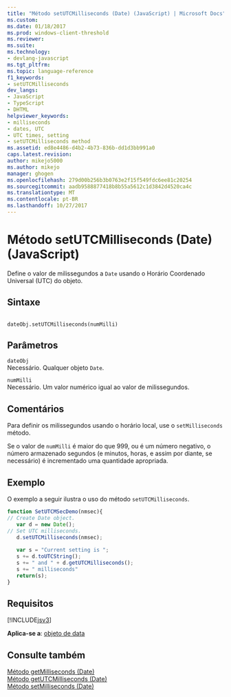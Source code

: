 ```yaml
---
title: "Método setUTCMilliseconds (Date) (JavaScript) | Microsoft Docs"
ms.custom: 
ms.date: 01/18/2017
ms.prod: windows-client-threshold
ms.reviewer: 
ms.suite: 
ms.technology:
- devlang-javascript
ms.tgt_pltfrm: 
ms.topic: language-reference
f1_keywords:
- setUTCMilliseconds
dev_langs:
- JavaScript
- TypeScript
- DHTML
helpviewer_keywords:
- milliseconds
- dates, UTC
- UTC times, setting
- setUTCMilliseconds method
ms.assetid: ed8e4486-d4b2-4b73-836b-dd1d3bb991a0
caps.latest.revision: 
author: mikejo5000
ms.author: mikejo
manager: ghogen
ms.openlocfilehash: 279d00b256b3b0763e2f15f549fdc6ee81c20254
ms.sourcegitcommit: aadb9588877418b8b55a5612c1d3842d4520ca4c
ms.translationtype: MT
ms.contentlocale: pt-BR
ms.lasthandoff: 10/27/2017
---
```

# <a name="setutcmilliseconds-method-date-javascript"></a>Método setUTCMilliseconds (Date) (JavaScript)
Define o valor de milissegundos a `Date` usando o Horário Coordenado Universal (UTC) do objeto.  
  
## <a name="syntax"></a>Sintaxe  
  
```  
  
dateObj.setUTCMilliseconds(numMilli)   
```  
  
## <a name="parameters"></a>Parâmetros  
 `dateObj`  
 Necessário. Qualquer objeto `Date`.  
  
 `numMilli`  
 Necessário. Um valor numérico igual ao valor de milissegundos.  
  
## <a name="remarks"></a>Comentários  
 Para definir os milissegundos usando o horário local, use o `setMilliseconds` método.  
  
 Se o valor de `numMilli` é maior do que 999, ou é um número negativo, o número armazenado segundos (e minutos, horas, e assim por diante, se necessário) é incrementado uma quantidade apropriada.  
  
## <a name="example"></a>Exemplo  
 O exemplo a seguir ilustra o uso do método `setUTCMilliseconds`.  
  
```JavaScript  
function SetUTCMSecDemo(nmsec){     
// Create Date object.  
   var d = new Date();             
// Set UTC milliseconds.  
   d.setUTCMilliseconds(nmsec);    
  
   var s = "Current setting is ";  
   s += d.toUTCString();  
   s += " and " + d.getUTCMilliseconds();  
   s += " milliseconds"  
   return(s);  
}  
```  
  
## <a name="requirements"></a>Requisitos  
 [!INCLUDE[jsv3](../../javascript/reference/includes/jsv3-md.md)]  
  
 **Aplica-se a**: [objeto de data](../../javascript/reference/date-object-javascript.md)  
  
## <a name="see-also"></a>Consulte também  
 [Método getMilliseconds (Date)](../../javascript/reference/getmilliseconds-method-date-javascript.md)   
 [Método getUTCMilliseconds (Date)](../../javascript/reference/getutcmilliseconds-method-date-javascript.md)   
 [Método setMilliseconds (Date)](../../javascript/reference/setmilliseconds-method-date-javascript.md)